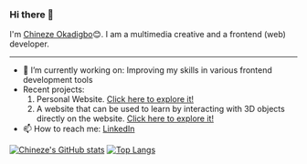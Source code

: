 ### Hi there 👋

I'm [Chineze Okadigbo](https://chineze-okadigbo.netlify.app)😊. I am a multimedia creative and a frontend (web) developer.

---

- 🔭 I’m currently working on: Improving my skills in various frontend development tools 
- Recent projects:
  1. Personal Website. [Click here to explore it!](https://chineze-okadigbo.netlify.app)
  2. A website that can be used to learn by interacting with 3D objects directly on the website. [Click here to explore it!](https://learnwith3d.netflify.app)
- 📫 How to reach me: [LinkedIn](https://ng.linkedin.com/in/chineze-okadigbo-0503851ba) 

[![Chineze's GitHub stats](https://github-readme-stats.vercel.app/api?username=neze14&show_icons=true&theme=midnight-purple)](https://github.com/anuraghazra/github-readme-stats)
[![Top Langs](https://github-readme-stats.vercel.app/api/top-langs/?username=neze14&layout=compact&theme=midnight-purple)](https://github.com/anuraghazra/github-readme-stats)
